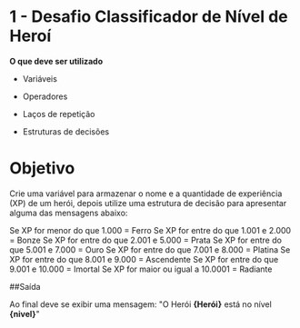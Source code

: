# 1 - Desafio Classificador de Nível de Heroí

**O que deve ser utilizado**

- Variáveis

- Operadores

- Laços de repetição

- Estruturas de decisões

# Objetivo

Crie uma variável para armazenar o nome e a quantidade de experiência (XP) de um herói, 
depois utilize uma estrutura de decisão para apresentar alguma das mensagens abaixo:

Se XP for menor do que 1.000 = Ferro
Se XP for entre do que 1.001 e 2.000 = Bonze
Se XP for entre do que 2.001 e 5.000 = Prata
Se XP for entre do que 5.001 e 7.000 = Ouro
Se XP for entre do que 7.001 e 8.000 = Platina
Se XP for entre do que 8.001 e 9.000 = Ascendente
Se XP for entre do que 9.001 e 10.000 = Imortal
Se XP for maior ou igual a 10.0001 = Radiante

##Saída

Ao final deve se exibir uma mensagem:
"O Herói **{Herói}** está no nível **{nivel}**"